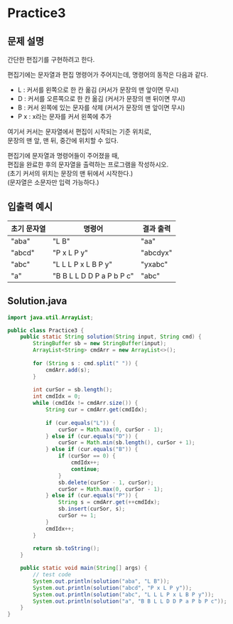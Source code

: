 Practice3
===

문제 설명
---
간단한 편집기를 구현하려고 한다.

편집기에는 문자열과 편집 명령어가 주어지는데, 명령어의 동작은 다음과 같다.
- L : 커서를 왼쪽으로 한 칸 옮김 (커서가 문장의 맨 앞이면 무시)
- D	: 커서를 오른쪽으로 한 칸 옮김 (커서가 문장의 맨 뒤이면 무시)
- B	: 커서 왼쪽에 있는 문자를 삭제 (커서가 문장의 맨 앞이면 무시)
- P x : x라는 문자를 커서 왼쪽에 추가

여기서 커서는 문자열에서 편집이 시작되는 기준 위치로,  
문장의 맨 앞, 맨 뒤, 중간에 위치할 수 있다.

편집기에 문자열과 명령어들이 주어졌을 때,  
편집을 완료한 후의 문자열을 출력하는 프로그램을 작성하시오.  
(초기 커서의 위치는 문장의 맨 뒤에서 시작한다.)  
(문자열은 소문자만 입력 가능하다.)


입출력 예시
---
|초기 문자열|명령어|결과 출력|
|---|---|---|
|"aba"|"L B"|"aa"|
|"abcd"|"P x L P y"|"abcdyx"|
|"abc"|"L L L P x L B P y"|"yxabc"|
|"a"|"B B L L D D P a P b P c"|"abc"|

## Solution.java
```java
import java.util.ArrayList;

public class Practice3 {
    public static String solution(String input, String cmd) {
    	StringBuffer sb = new StringBuffer(input);
    	ArrayList<String> cmdArr = new ArrayList<>();
    	
    	for (String s : cmd.split(" ")) {
    		cmdArr.add(s);
    	}
    	
    	int curSor = sb.length();
    	int cmdIdx = 0;
    	while (cmdIdx != cmdArr.size()) {
    		String cur = cmdArr.get(cmdIdx);
    		
    		if (cur.equals("L")) {
    			curSor = Math.max(0, curSor - 1);
    		} else if (cur.equals("D")) {
    			curSor = Math.min(sb.length(), curSor + 1);
    		} else if (cur.equals("B")) {
    			if (curSor == 0) {
    				cmdIdx++;
    				continue;
    			}
    			sb.delete(curSor - 1, curSor);
    			curSor = Math.max(0, curSor - 1);
    		} else if (cur.equals("P")) {
    			String s = cmdArr.get(++cmdIdx);
    			sb.insert(curSor, s);
    			curSor += 1;
    		}
    		cmdIdx++;
    	}
    	
        return sb.toString();
    }

    public static void main(String[] args) {
        // test code
        System.out.println(solution("aba", "L B"));
        System.out.println(solution("abcd", "P x L P y"));
        System.out.println(solution("abc", "L L L P x L B P y"));
        System.out.println(solution("a", "B B L L D D P a P b P c"));
    }
}
```

